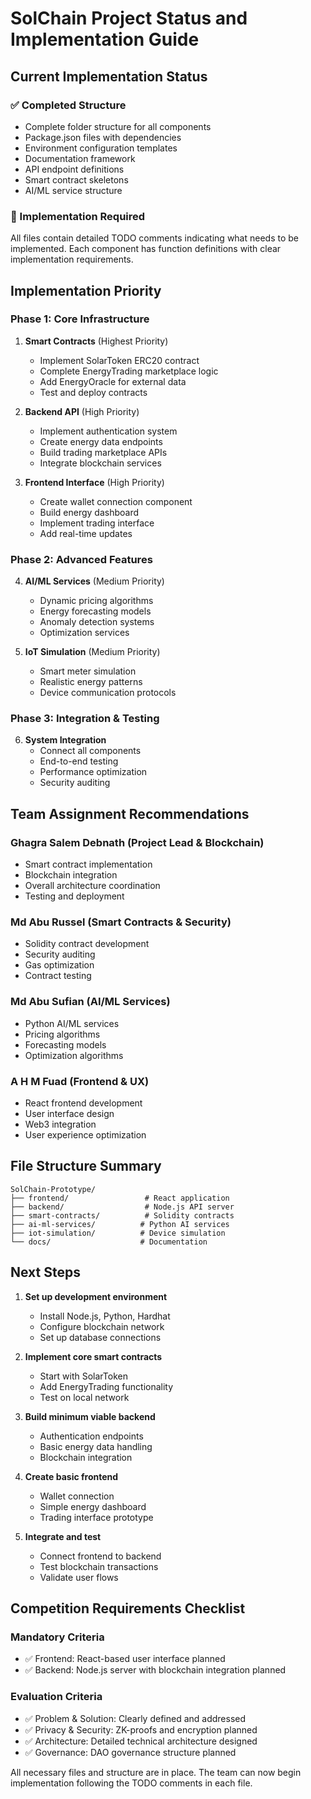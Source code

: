 # SolChain Project Status and Implementation Guide

## Current Implementation Status

### ✅ Completed Structure
- Complete folder structure for all components
- Package.json files with dependencies
- Environment configuration templates
- Documentation framework
- API endpoint definitions
- Smart contract skeletons
- AI/ML service structure

### 🔄 Implementation Required
All files contain detailed TODO comments indicating what needs to be implemented. Each component has function definitions with clear implementation requirements.

## Implementation Priority

### Phase 1: Core Infrastructure
1. **Smart Contracts** (Highest Priority)
   - Implement SolarToken ERC20 contract
   - Complete EnergyTrading marketplace logic
   - Add EnergyOracle for external data
   - Test and deploy contracts

2. **Backend API** (High Priority)
   - Implement authentication system
   - Create energy data endpoints
   - Build trading marketplace APIs
   - Integrate blockchain services

3. **Frontend Interface** (High Priority)
   - Create wallet connection component
   - Build energy dashboard
   - Implement trading interface
   - Add real-time updates

### Phase 2: Advanced Features
4. **AI/ML Services** (Medium Priority)
   - Dynamic pricing algorithms
   - Energy forecasting models
   - Anomaly detection systems
   - Optimization services

5. **IoT Simulation** (Medium Priority)
   - Smart meter simulation
   - Realistic energy patterns
   - Device communication protocols

### Phase 3: Integration & Testing
6. **System Integration**
   - Connect all components
   - End-to-end testing
   - Performance optimization
   - Security auditing

## Team Assignment Recommendations

### Ghagra Salem Debnath (Project Lead & Blockchain)
- Smart contract implementation
- Blockchain integration
- Overall architecture coordination
- Testing and deployment

### Md Abu Russel (Smart Contracts & Security)
- Solidity contract development
- Security auditing
- Gas optimization
- Contract testing

### Md Abu Sufian (AI/ML Services)
- Python AI/ML services
- Pricing algorithms
- Forecasting models
- Optimization algorithms

### A H M Fuad (Frontend & UX)
- React frontend development
- User interface design
- Web3 integration
- User experience optimization

## File Structure Summary

```
SolChain-Prototype/
├── frontend/                 # React application
├── backend/                  # Node.js API server
├── smart-contracts/          # Solidity contracts
├── ai-ml-services/          # Python AI services
├── iot-simulation/          # Device simulation
└── docs/                    # Documentation
```

## Next Steps

1. **Set up development environment**
   - Install Node.js, Python, Hardhat
   - Configure blockchain network
   - Set up database connections

2. **Implement core smart contracts**
   - Start with SolarToken
   - Add EnergyTrading functionality
   - Test on local network

3. **Build minimum viable backend**
   - Authentication endpoints
   - Basic energy data handling
   - Blockchain integration

4. **Create basic frontend**
   - Wallet connection
   - Simple energy dashboard
   - Trading interface prototype

5. **Integrate and test**
   - Connect frontend to backend
   - Test blockchain transactions
   - Validate user flows

## Competition Requirements Checklist

### Mandatory Criteria
- ✅ Frontend: React-based user interface planned
- ✅ Backend: Node.js server with blockchain integration planned

### Evaluation Criteria
- ✅ Problem & Solution: Clearly defined and addressed
- ✅ Privacy & Security: ZK-proofs and encryption planned
- ✅ Architecture: Detailed technical architecture designed
- ✅ Governance: DAO governance structure planned

All necessary files and structure are in place. The team can now begin implementation following the TODO comments in each file.
